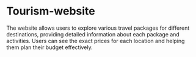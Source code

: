 # Tourism-website
The website allows users to explore various travel packages for different  destinations, providing detailed information about each package and activities. Users can see the exact prices for each location and helping them plan their budget effectively. 
